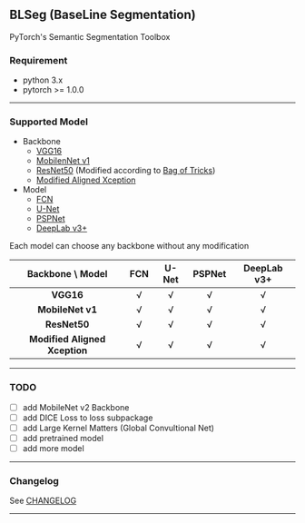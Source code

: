 ## BLSeg (BaseLine Segmentation)

PyTorch's Semantic Segmentation Toolbox

### Requirement

* python 3.x
* pytorch >= 1.0.0

---

### Supported Model

* Backbone
  * [VGG16]
  * [MobilenNet v1]
  * [ResNet50] (Modified according to [Bag of Tricks])
  * [Modified Aligned Xception]
* Model
  * [FCN]
  * [U-Net]
  * [PSPNet]
  * [DeepLab v3+]

Each model can choose any backbone without any modification

|       Backbone \ Model        | **FCN** | **U-Net** | **PSPNet** | **DeepLab v3+** |
| :---------------------------: | :-----: | :-------: | :--------: | :-------------: |
|           **VGG16**           | &radic; |  &radic;  |  &radic;   |     &radic;     |
|       **MobileNet v1**        | &radic; |  &radic;  |  &radic;   |     &radic;     |
|         **ResNet50**          | &radic; |  &radic;  |  &radic;   |     &radic;     |
| **Modified Aligned Xception** | &radic; |  &radic;  |  &radic;   |     &radic;     |

---

### TODO

- [ ] add MobileNet v2 Backbone
- [ ] add DICE Loss to loss subpackage
- [ ] add Large Kernel Matters (Global Convultional Net)
- [ ] add pretrained model
- [ ] add more model

---

### Changelog

See [CHANGELOG]

---

[VGG16]:https://arxiv.org/abs/1409.1556
[MobilenNet v1]:https://arxiv.org/abs/1704.04861
[ResNet50]:https://arxiv.org/abs/1512.03385
[FCN]:https://arxiv.org/abs/1411.4038
[U-Net]:https://arxiv.org/abs/1505.04597
[PSPNet]:https://arxiv.org/abs/1612.01105
[DeepLab v3+]:https://arxiv.org/abs/1802.02611
[Modified Aligned Xception]:https://arxiv.org/abs/1802.02611
[Bag of Tricks]:https://arxiv.org/abs/1812.01187
[CHANGELOG]:https://github.com/linbo0518/LLSeg/blob/master/CHANGELOG.md